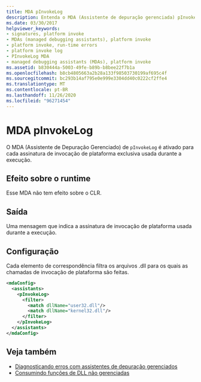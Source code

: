 ```yaml
---
title: MDA pInvokeLog
description: Entenda o MDA (Assistente de depuração gerenciada) pInvokeLog, que é ativado para cada assinatura de invocação de plataforma exclusiva usada durante a execução no .NET.
ms.date: 03/30/2017
helpviewer_keywords:
- signatures, platform invoke
- MDAs (managed debugging assistants), platform invoke
- platform invoke, run-time errors
- platform invoke log
- PInvokeLog MDA
- managed debugging assistants (MDAs), platform invoke
ms.assetid: b830444a-5003-49fe-b89b-b8bee22f7b1a
ms.openlocfilehash: b8cb4805663a2b28a133f98503730199af695c4f
ms.sourcegitcommit: bc293b14af795e0e999e3304dd40c0222cf2ffe4
ms.translationtype: MT
ms.contentlocale: pt-BR
ms.lasthandoff: 11/26/2020
ms.locfileid: "96271454"
---
```

# <a name="pinvokelog-mda"></a>MDA pInvokeLog

O MDA (Assistente de Depuração Gerenciado) de `pInvokeLog` é ativado para cada assinatura de invocação de plataforma exclusiva usada durante a execução.  
  
## <a name="effect-on-the-runtime"></a>Efeito sobre o runtime  

 Esse MDA não tem efeito sobre o CLR.  
  
## <a name="output"></a>Saída  

 Uma mensagem que indica a assinatura de invocação de plataforma usada durante a execução.  
  
## <a name="configuration"></a>Configuração  

 Cada elemento de correspondência filtra os arquivos .dll para os quais as chamadas de invocação de plataforma são feitas.  
  
```xml  
<mdaConfig>  
  <assistants>  
    <pInvokeLog>  
      <filter>  
        <match dllName="user32.dll"/>  
        <match dllName="kernel32.dll"/>  
      </filter>  
    </pInvokeLog>  
  </assistants>  
</mdaConfig>  
```  
  
## <a name="see-also"></a>Veja também

- [Diagnosticando erros com assistentes de depuração gerenciados](diagnosing-errors-with-managed-debugging-assistants.md)
- [Consumindo funções de DLL não gerenciadas](../interop/consuming-unmanaged-dll-functions.md)

